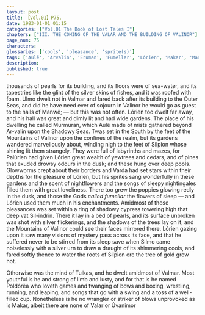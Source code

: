```yaml
---
layout: post
title: 【Vol.01】P75.
date: 1983-01-01 01:15
categories: ["Vol.01 The Book of Lost Tales I"]
chapters: ["III. THE COMING OF THE VALAR AND THE BUILDING OF VALINOR"]
page_num: 75
characters: 
glossaries: ['cools', 'pleasance', 'sprite(s)']
tags: ['Aulë', 'Arvalin', 'Eruman', 'Fumellar', 'Lórien', 'Makar', 'Manwë', 'Mountains of Valinor', 'Murmuran', 'Oarni', 'Ossë', 'Outer Sea(s)', 'Palúrien', 'Poldórëa', 'Shadowy Seas', 'Silmo', 'Silpion', 'Stars', 'Silindrin']
description: 
published: true
---
```


<p style="text-indent: 0;">
thousands of pearls for its building, and its floors were of sea-water, and its tapestries like the glint of the silver skins of fishes, and it was roofed with foam. Ulmo dwelt not in Valmar and fared back after its building to the Outer Seas, and did he have need ever of sojourn in Valinor he would go as guest to the halls of Manwë; — but this was not often. Lórien too dwelt far away, and his hall was great and dimly lit and had wide gardens. The place of his dwelling he called Murmuran, which Aulë made of mists gathered beyond Ar-valin upon the Shadowy Seas. Twas set in the South by the feet of the Mountains of Valinor upon the confines of the realm, but its gardens wandered marvellously about, winding nigh to the feet of Silpion whose shining lit them strangely. They were full of labyrinths and mazes, for Palúrien had given Lórien great wealth of yewtrees and cedars, and of pines that exuded drowsy odours in the dusk; and these hung over deep pools. Glowworms crept about their borders and Varda had set stars within their depths for the pleasure of Lórien, but his sprites sang wonderfully in these gardens and the scent of nightflowers and the songs of sleepy nightingales filled them with great loveliness. There too grew the poppies glowing redly in the dusk, and those the Gods <I>called fumellar</I> the flowers of sleep — and Lórien used them much in his enchantments. Amidmost of those pleasances was set within a ring of shadowy cypress towering high that deep vat Sil-indrin. There it lay in a bed of pearls, and its surface unbroken was shot with silver flickerings, and the shadows of the trees lay on it, and the Mountains of Valinor could see their faces mirrored there. Lórien gazing upon it saw many visions of mystery pass across its face, and that he suffered never to be stirred from its sleep save when Silmo came noiselessly with a silver urn to draw a draught of its shimmering cools, and fared softly thence to water the roots of Silpion ere the tree of gold grew hot.
</p>

Otherwise was the mind of Tulkas, and he dwelt amidmost of Valmar. Most youthful is he and strong of limb and lusty, and for that is he named Poldórëa who loveth games and twanging of bows and boxing, wrestling, running, and leaping, and songs that go with a swing and a toss of a well-filled cup. Nonetheless is he no wrangler or striker of blows unprovoked as is Makar, albeit there are none of Valar or Úvanimor


